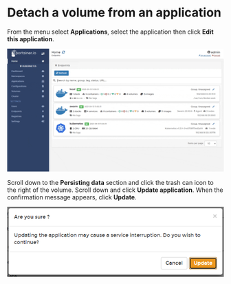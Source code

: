 # Detach a volume from an application

From the menu select **Applications**, select the application then click **Edit this application**.

![](../../../.gitbook/assets/applications-edit-1.gif)

Scroll down to the **Persisting data** section and click the trash can icon to the right of the volume. Scroll down and click **Update application**. When the confirmation message appears, click **Update**.

![](../../../.gitbook/assets/applications-detach-volume-2.png)

